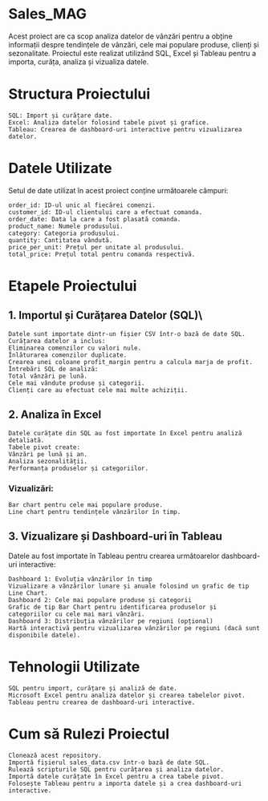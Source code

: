 # Sales_MAG

Acest proiect are ca scop analiza datelor de vânzări pentru a obține informații despre tendințele de vânzări, cele mai populare produse, clienți și sezonalitate. Proiectul este realizat utilizând SQL, Excel și Tableau pentru a importa, curăța, analiza și vizualiza datele.

# __Structura Proiectului__
  
    SQL: Import și curățare date.
    Excel: Analiza datelor folosind tabele pivot și grafice.
    Tableau: Crearea de dashboard-uri interactive pentru vizualizarea datelor.

# __Datele Utilizate__

  Setul de date utilizat în acest proiect conține următoarele câmpuri:
```
order_id: ID-ul unic al fiecărei comenzi.
customer_id: ID-ul clientului care a efectuat comanda.
order_date: Data la care a fost plasată comanda.
product_name: Numele produsului.
category: Categoria produsului.
quantity: Cantitatea vândută.
price_per_unit: Prețul per unitate al produsului.
total_price: Prețul total pentru comanda respectivă.
```
# __Etapele Proiectului__
## 1. Importul și Curățarea Datelor (SQL)\
```
Datele sunt importate dintr-un fișier CSV într-o bază de date SQL.
Curățarea datelor a inclus:
Eliminarea comenzilor cu valori nule.
Înlăturarea comenzilor duplicate.
Crearea unei coloane profit_margin pentru a calcula marja de profit.
Întrebări SQL de analiză:
Total vânzări pe lună.
Cele mai vândute produse și categorii.
Clienți care au efectuat cele mai multe achiziții.
```
## 2. Analiza în Excel
```
Datele curățate din SQL au fost importate în Excel pentru analiză detaliată.
Tabele pivot create:
Vânzări pe lună și an.
Analiza sezonalității.
Performanța produselor și categoriilor.
```
### __Vizualizări:__
```
Bar chart pentru cele mai populare produse.
Line chart pentru tendințele vânzărilor în timp.
```
## 3. Vizualizare și Dashboard-uri în Tableau
Datele au fost importate în Tableau pentru crearea următoarelor dashboard-uri interactive:
```
Dashboard 1: Evoluția vânzărilor în timp
Vizualizare a vânzărilor lunare și anuale folosind un grafic de tip Line Chart.
Dashboard 2: Cele mai populare produse și categorii
Grafic de tip Bar Chart pentru identificarea produselor și categoriilor cu cele mai mari vânzări.
Dashboard 3: Distribuția vânzărilor pe regiuni (opțional)
Hartă interactivă pentru vizualizarea vânzărilor pe regiuni (dacă sunt disponibile datele).
```
# __Tehnologii Utilizate__
```
SQL pentru import, curățare și analiză de date.
Microsoft Excel pentru analiza datelor și crearea tabelelor pivot.
Tableau pentru crearea de dashboard-uri interactive.
```
# __Cum să Rulezi Proiectul__
```
Clonează acest repository.
Importă fișierul sales_data.csv într-o bază de date SQL.
Rulează scripturile SQL pentru curățarea și analiza datelor.
Importă datele curățate în Excel pentru a crea tabele pivot.
Folosește Tableau pentru a importa datele și a crea dashboard-uri interactive.
```

